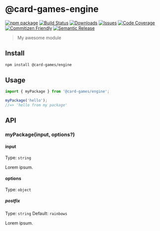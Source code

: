 # @card-games-engine

[![npm package][npm-img]][npm-url]
[![Build Status][build-img]][build-url]
[![Downloads][downloads-img]][downloads-url]
[![Issues][issues-img]][issues-url]
[![Code Coverage][codecov-img]][codecov-url]
[![Commitizen Friendly][commitizen-img]][commitizen-url]
[![Semantic Release][semantic-release-img]][semantic-release-url]

> My awesome module

## Install

```bash
npm install @card-games/engine
```

## Usage

```ts
import { myPackage } from '@card-games/engine';

myPackage('hello');
//=> 'hello from my package'
```

## API

### myPackage(input, options?)

#### input

Type: `string`

Lorem ipsum.

#### options

Type: `object`

##### postfix

Type: `string`
Default: `rainbows`

Lorem ipsum.

[build-img]:https://github.com/jcgertig/card-games-engine/actions/workflows/release.yml/badge.svg
[build-url]:https://github.com/jcgertig/card-games-engine/actions/workflows/release.yml
[downloads-img]:https://img.shields.io/npm/dt/card-games-engine
[downloads-url]:https://www.npmtrends.com/card-games-engine
[npm-img]:https://img.shields.io/npm/v/card-games-engine
[npm-url]:https://www.npmjs.com/package/card-games-engine
[issues-img]:https://img.shields.io/github/issues/jcgertig/card-games-engine
[issues-url]:https://github.com/jcgertig/card-games-engine/issues
[codecov-img]:https://codecov.io/gh/jcgertig/card-games-engine/branch/main/graph/badge.svg
[codecov-url]:https://codecov.io/gh/jcgertig/card-games-engine
[semantic-release-img]:https://img.shields.io/badge/%20%20%F0%9F%93%A6%F0%9F%9A%80-semantic--release-e10079.svg
[semantic-release-url]:https://github.com/semantic-release/semantic-release
[commitizen-img]:https://img.shields.io/badge/commitizen-friendly-brightgreen.svg
[commitizen-url]:http://commitizen.github.io/cz-cli/
